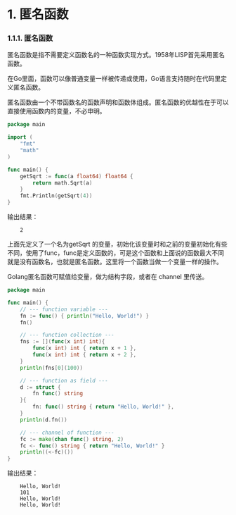 # 1. 匿名函数

### 1.1.1. 匿名函数

匿名函数是指不需要定义函数名的一种函数实现方式。1958年LISP首先采用匿名函数。

在Go里面，函数可以像普通变量一样被传递或使用，Go语言支持随时在代码里定义匿名函数。

匿名函数由一个不带函数名的函数声明和函数体组成。匿名函数的优越性在于可以直接使用函数内的变量，不必申明。

```go
package main

import (
    "fmt"
    "math"
)

func main() {
    getSqrt := func(a float64) float64 {
        return math.Sqrt(a)
    }
    fmt.Println(getSqrt(4))
}
```

输出结果：

```
    2
```

上面先定义了一个名为getSqrt 的变量，初始化该变量时和之前的变量初始化有些不同，使用了func，func是定义函数的，可是这个函数和上面说的函数最大不同就是没有函数名，也就是匿名函数。这里将一个函数当做一个变量一样的操作。

Golang匿名函数可赋值给变量，做为结构字段，或者在 channel 里传送。

```go
package main

func main() {
    // --- function variable ---
    fn := func() { println("Hello, World!") }
    fn()

    // --- function collection ---
    fns := [](func(x int) int){
        func(x int) int { return x + 1 },
        func(x int) int { return x + 2 },
    }
    println(fns[0](100))

    // --- function as field ---
    d := struct {
        fn func() string
    }{
        fn: func() string { return "Hello, World!" },
    }
    println(d.fn())

    // --- channel of function ---
    fc := make(chan func() string, 2)
    fc <- func() string { return "Hello, World!" }
    println((<-fc)())
}
```

输出结果：

```
    Hello, World!
    101
    Hello, World!
    Hello, World!
```
